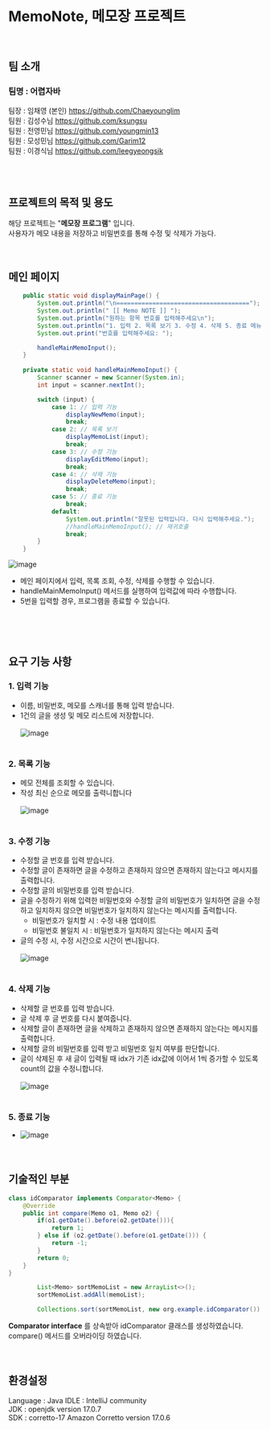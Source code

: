 # MemoNote, 메모장 프로젝트
<br/>

## 팀 소개

### 팀명 : 어렵자바 <br/>
팀장 : 임채영 (본인)  https://github.com/Chaeyounglim <br/>
팀원 : 김성수님  https://github.com/ksungsu <br/>
팀원 : 전영민님  https://github.com/youngmin13 <br/>
팀원 : 모성민님 https://github.com/Garim12 <br/>
팀원 : 이경식님  https://github.com/leegyeongsik

<br/><br/>

## 프로젝트의 목적 및 용도
해당 프로젝트는 "**메모장 프로그램**" 입니다.<br/>
사용자가 메모 내용을 저장하고 비밀번호를 통해 수정 및 삭제가 가능다.<br/>

<br/>

## 메인 페이지
```java
    public static void displayMainPage() {
        System.out.println("\n=====================================");
        System.out.println(" [[ Memo NOTE ]] ");
        System.out.println("원하는 항목 번호를 입력해주세요\n");
        System.out.println("1. 입력 2. 목록 보기 3. 수정 4. 삭제 5. 종료 메뉴");
        System.out.print("번호를 입력해주세요: ");

        handleMainMemoInput();
    }
    
    private static void handleMainMemoInput() {
        Scanner scanner = new Scanner(System.in);
        int input = scanner.nextInt();

        switch (input) {
            case 1: // 입력 기능
                displayNewMemo(input);
                break;
            case 2: // 목록 보기
                displayMemoList(input);
                break;
            case 3: // 수정 기능
                displayEditMemo(input);
                break;
            case 4: // 삭제 기능
                displayDeleteMemo(input);
                break;
            case 5: // 종료 기능
                break;
            default:
                System.out.println("잘못된 입력입니다. 다시 입력해주세요.");
                //handleMainMemoInput(); // 재귀호출
                break;
        }
    }
```
![image](https://github.com/Chaeyounglim/MemoNote/assets/55676554/1b09d725-da0f-4e31-a160-fd8b29c7cbf3)
<br/>

* 메인 페이지에서 입력, 목록 조회, 수정, 삭제를 수행할 수 있습니다. <br/>
* handleMainMemoInput() 메서드를 실행하여 입력값에 따라 수행합니다.
* 5번을 입력할 경우, 프로그램을 종료할 수 있습니다. <br/><br/>


<br/><br/>

## 요구 기능 사항
### 1. 입력 기능<br/>


- 이름, 비밀번호, 메모를 스캐너를 통해 입력 받습니다. <br/>
- 1건의 글을 생성 및 메모 리스트에 저장합니다. <br/> <br/>
![image](https://github.com/Chaeyounglim/MemoNote/assets/55676554/9099e2cf-0f2d-4804-bd73-618155a5fea0)
<br/><br/>



### 2. 목록 기능<br/>
- 메모 전체를 조회할 수 있습니다. <br/>
- 작성 최신 순으로 메모를 출력니합니다 <br/><br/>
![image](https://github.com/Chaeyounglim/MemoNote/assets/55676554/47ea1cd9-5e7d-49cb-8186-62071580f139)
<br/><br/>



### 3. 수정 기능<br/>
- 수정할 글 번호를 입력 받습니다. <br/>
- 수정할 글이 존재하면 글을 수정하고 존재하지 않으면 존재하지 않는다고 메시지를 출력합니다. <br/>
- 수정할 글의 비밀번호를 입력 받습니다. <br/>
- 글을 수정하기 위해 입력한 비밀번호와 수정할 글의 비밀번호가 일치하면 글을 수정하고 일치하지 않으면 비밀번호가 일치하지 않는다는 메시지를 출력합니다.<br/>
    - 비밀번호가 일치할 시 : 수정 내용 업데이트<br/>
    - 비밀번호 불일치 시 : 비밀번호가 일치하지 않는다는 메시지 출력<br/>
- 글의 수정 시, 수정 시간으로 시간이 변니됩니다. <br/><br/>
![image](https://github.com/Chaeyounglim/MemoNote/assets/55676554/38fe08d2-ffc6-48e8-986a-4c7d7e07347d)
<br/><br/>



### 4. 삭제 기능<br/>
- 삭제할 글 번호를 입력 받습니다.<br/>
- 글 삭제 후 글 번호를 다시 붙여줍니다. <br/>
- 삭제할 글이 존재하면 글을 삭제하고 존재하지 않으면 존재하지 않는다는 메시지를 출력합니다.<br/>
- 삭제할 글의 비밀번호를 입력 받고 비밀번호 일치 여부를 판단합니다.<br/>
- 글이 삭제된 후 새 글이 입력될 때 idx가 기존 idx값에 이어서 1씩 증가할 수 있도록 count의 값을 수정니합니다. <br/><br/>
![image](https://github.com/Chaeyounglim/MemoNote/assets/55676554/802c82c0-53da-402f-b29c-4200a97b0a55)
<br/><br/>



### 5. 종료 기능<br/>
- ![image](https://github.com/Chaeyounglim/MemoNote/assets/55676554/f8f259f2-2ec4-4269-8b37-fbff10f2b430)
<br/><br/><br/>


## 기술적인 부분
```java
class idComparator implements Comparator<Memo> {
    @Override
    public int compare(Memo o1, Memo o2) {
        if(o1.getDate().before(o2.getDate())){
            return 1;
        } else if (o2.getDate().before(o1.getDate())) {
            return -1;
        }
        return 0;
    }
}
```
```java
        List<Memo> sortMemoList = new ArrayList<>();
        sortMemoList.addAll(memoList);

        Collections.sort(sortMemoList, new org.example.idComparator());
```
**Comparator interface** 를 상속받아 idComparator 클래스를 생성하였습니다.<br/>
compare() 메서드를 오버라이딩 하였습니다. <br/><br/><br/>


## 환경설정
Language : Java IDLE : IntelliJ community <br/>
JDK : openjdk version 17.0.7 <br/>
SDK : corretto-17 Amazon Corretto version 17.0.6 <br/>
<br/><br/>

